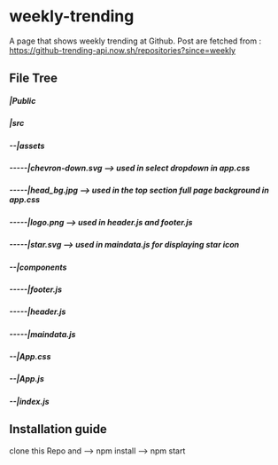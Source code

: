 # weekly-trending
 A page that shows weekly trending at Github. 
 Post are fetched from : https://github-trending-api.now.sh/repositories?since=weekly

## File Tree

##### |Public
##### |src
##### --|assets
##### -----|chevron-down.svg    --> used in select dropdown  in app.css
##### -----|head_bg.jpg         --> used in the top section full page background in app.css
##### -----|logo.png            --> used in header.js and footer.js
##### -----|star.svg            --> used in maindata.js for displaying star icon
##### --|components
##### -----|footer.js
##### -----|header.js
##### -----|maindata.js
##### --|App.css
##### --|App.js
##### --|index.js

## Installation guide
clone this Repo and 
--> npm install
--> npm start
